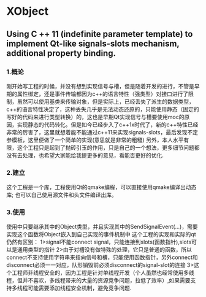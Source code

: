 # XObject
## Using C ++ 11 (indefinite parameter template) to implement Qt-like signals-slots mechanism, additional property binding.
### 1.概论
  刚开始写工程的时候，并没有想到实现信号与槽，但是随着开发的进行，不管是早期的属性绑定，还是事件传输都因为c++的语言特性（强类型）对接口进行了限制，虽然可以使用基类来传输对象，但是实际上，已经丢失了派生的数据类型，c++的语言特性决定了，这种丢失几乎是无法动态还原的，只能使用静态（固定的写好的代码来进行类型转换）的，这也是早期Qt实现信号与槽要使用moc的原因，实现静态的代码转化。但是如今已经步入了c++1x时代了，新的c++特性已经非常的厉害了，这里就想着能不能通过c++11来实现signals-slots，最后发现不定参模板，这里便做了一个简单的实现(意思就是非常的粗糙)
  另外，本人水平有限，这个工程只是起到了抛砖引玉的作用，只是自己的一个想法，更多细节问题都没有去处理，也希望大家能给我提更多的意见，看能否更好的优化.
  
### 2.建立
  这个工程是一个库，工程使用Qt的qmake编程，可以直接使用qmake编译出动态库;
  也可以自己使用源文件和头文件编译出库。
  
### 3.使用
  使用中只要继承其中的Object类型，并且实现其中的SendSignalEvent(...)，需要实现这个函数将Object嵌入到自己实现的事件机制中
  这个工程的实现和实际的qt仍然有区别：
  1>signal不能connect signal，只能连接到slots(函数指针),slots可以是通用类型的指针
  2>由于对槽没有做特殊的处理，它只是普通的函数，所以connect不支持使用字符串来指向信号和槽，只能使用函数指针，另外connect和disconnect必须一一对应，队形销毁前必须disconnect的signal-slot的连接
  3>这个工程师非线程安全的，因为工程是针对单线程开发（个人虽然也经常使用多线程，但并不喜欢，多线程带来的大量的资源竞争问题，拉低了效率）,如果需要支持多线程可能需要添加线程安全机制，避免竞争问题.
